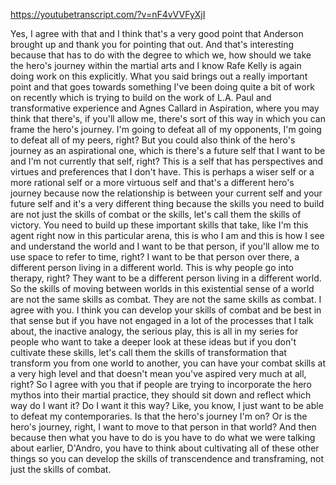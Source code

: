 https://youtubetranscript.com/?v=nF4vVVFyXjI

 Yes, I agree with that and I think that's a very good point that Anderson brought up and thank you for pointing that out. And that's interesting because that has to do with the degree to which we, how should we take the hero's journey within the martial arts and I know Rafe Kelly is again doing work on this explicitly. What you said brings out a really important point and that goes towards something I've been doing quite a bit of work on recently which is trying to build on the work of L.A. Paul and transformative experience and Agnes Callard in Aspiration, where you may think that there's, if you'll allow me, there's sort of this way in which you can frame the hero's journey. I'm going to defeat all of my opponents, I'm going to defeat all of my peers, right? But you could also think of the hero's journey as an aspirational one, which is there's a future self that I want to be and I'm not currently that self, right? This is a self that has perspectives and virtues and preferences that I don't have. This is perhaps a wiser self or a more rational self or a more virtuous self and that's a different hero's journey because now the relationship is between your current self and your future self and it's a very different thing because the skills you need to build are not just the skills of combat or the skills, let's call them the skills of victory. You need to build up these important skills that take, like I'm this agent right now in this particular arena, this is who I am and this is how I see and understand the world and I want to be that person, if you'll allow me to use space to refer to time, right? I want to be that person over there, a different person living in a different world. This is why people go into therapy, right? They want to be a different person living in a different world. So the skills of moving between worlds in this existential sense of a world are not the same skills as combat. They are not the same skills as combat. I agree with you. I think you can develop your skills of combat and be best in that sense but if you have not engaged in a lot of the processes that I talk about, the inactive analogy, the serious play, this is all in my series for people who want to take a deeper look at these ideas but if you don't cultivate these skills, let's call them the skills of transformation that transform you from one world to another, you can have your combat skills at a very high level and that doesn't mean you've aspired very much at all, right? So I agree with you that if people are trying to incorporate the hero mythos into their martial practice, they should sit down and reflect which way do I want it? Do I want it this way? Like, you know, I just want to be able to defeat my contemporaries. Is that the hero's journey I'm on? Or is the hero's journey, right, I want to move to that person in that world? And then because then what you have to do is you have to do what we were talking about earlier, D'Andro, you have to think about cultivating all of these other things so you can develop the skills of transcendence and transframing, not just the skills of combat.